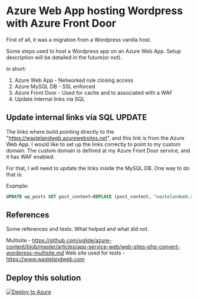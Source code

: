 # Azure Web App hosting Wordpress with Azure Front Door

First of all, it was a migration from a Wordpress vanilla host.

Some steps used to host a Wordpress app on an Azure Web App.
Setup description will be detailed in the future(or not).

In short:

1. Azure Web App - Networked rule closing access
2. Azure MySQL DB - SSL enforced
3. Azure Front Door - Used for cache and to associated with a WAF
4. Update internal links via SQL

## Update internal links via SQL UPDATE

The links where build pointing directly to the "https://wastelandweb.azurewebsites.net", and this link is from the Azure Web App. I would like to set up the links correctly to point to my custom domain. The custom domain is defined at my Azure Front Door service, and it has WAF enabled.

For that, I will need to update the links inside the MySQL DB. One way to do that is:

Example:

```sql
UPDATE wp_posts SET post_content=REPLACE (post_content, "wastelandweb.azurewebsites.net/blog", "www.wastelandweb.com/blog")
```

## References

Some references and tests. What helped and what did not.

Multisite - <https://github.com/uglide/azure-content/blob/master/articles/app-service-web/web-sites-php-convert-wordpress-multisite.md>
Web site used for tests - <https://www.wastelandweb.com>

## Deploy this solution

[![Deploy to Azure](http://azuredeploy.net/deploybutton.png)](https://azuredeploy.net/)